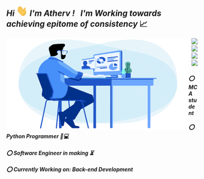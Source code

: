 ## <em> Hi </em> <img src="https://raw.githubusercontent.com/ABSphreak/ABSphreak/master/gifs/Hi.gif" width="30px"><em> I'm Atherv ! </em> &nbsp; <em> I'm Working towards achieving epitome of consistency  </em> 📈
<div class="suck">
<img width=480px height=240px align="left" src="https://raw.githubusercontent.com/ColonelAVP/ColonelAVP/master/1_BU7f02LeQeELztqxa8eCmw.gif" />
 </div>


&nbsp; [<img height="28" src="https://camo.githubusercontent.com/35b0b8bfbd8840f35607fb56ad0a139047fd5d6e09ceb060c5c6f0a5abd1044c/68747470733a2f2f6564656e742e6769746875622e696f2f537570657254696e7949636f6e732f696d616765732f7376672f747769747465722e737667" />](https://twitter.com/ColonelAVP_)
&nbsp; [<img height="28" src="https://camo.githubusercontent.com/8f245234577766478eaf3ee72b0615e99bb9ef3eaa56e1c37f75692811181d5c/68747470733a2f2f6564656e742e6769746875622e696f2f537570657254696e7949636f6e732f696d616765732f7376672f66616365626f6f6b2e737667" />](https://www.facebook.com/atherv.v.patil/)
&nbsp; [<img height="28" src="https://camo.githubusercontent.com/c9dacf0f25a1489fdbc6c0d2b41cda58b77fa210a13a886d6f99e027adfbd358/68747470733a2f2f6564656e742e6769746875622e696f2f537570657254696e7949636f6e732f696d616765732f7376672f696e7374616772616d2e737667" />](https://www.instagram.com/athervvpatil/)
&nbsp; [<img height="28" src="https://camo.githubusercontent.com/c8a9c5b414cd812ad6a97a46c29af67239ddaeae08c41724ff7d945fb4c047e5/68747470733a2f2f6564656e742e6769746875622e696f2f537570657254696e7949636f6e732f696d616765732f7376672f6c696e6b6564696e2e737667" />](https://www.linkedin.com/in/atherv-patil-4a86691b1/)
#### <em> ⭕ MCA student </em>
#### <em> ⭕ Python Programmer 🐍💻 </em>
#### <em> ⭕ Software Engineer in making ⏳ </em>
#### <em> ⭕ Currently Working on: Back-end Development </em> 
 
